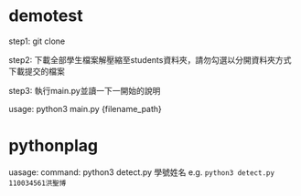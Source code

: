 # demotest

step1: git clone 

step2: 下載全部學生檔案解壓縮至students資料夾，請勿勾選以分開資料夾方式下載提交的檔案

step3: 執行main.py並讀一下一開始的說明

usage:
python3 main.py {filename_path}

# pythonplag

uasage:
command: python3 detect.py 學號姓名
e.g. `python3 detect.py 110034561洪聖博`

